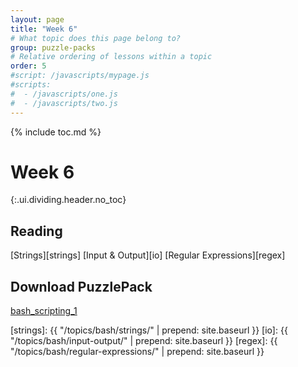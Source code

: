 ```yaml
---
layout: page
title: "Week 6"
# What topic does this page belong to?
group: puzzle-packs
# Relative ordering of lessons within a topic
order: 5
#script: /javascripts/mypage.js
#scripts:
#  - /javascripts/one.js
#  - /javascripts/two.js
---
```



{% include toc.md %}

# Week 6
{:.ui.dividing.header.no_toc}

## Reading

[Strings][strings]
[Input & Output][io]
[Regular Expressions][regex]

## Download PuzzlePack

[bash_scripting_1][lern2unix]


[lern2unix]: http://lern2unix.com/download/bash_scripting_1
[strings]:   {{ "/topics/bash/strings/"             | prepend: site.baseurl }}
[io]:        {{ "/topics/bash/input-output/"        | prepend: site.baseurl }}
[regex]:     {{ "/topics/bash/regular-expressions/" | prepend: site.baseurl }}
